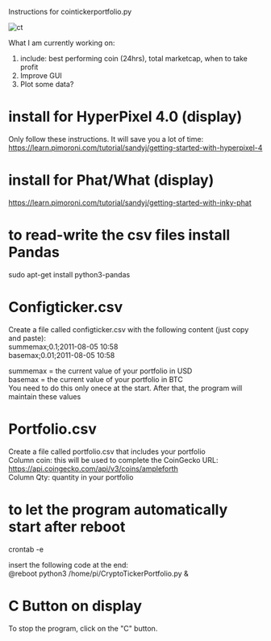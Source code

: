 Instructions for cointickerportfolio.py

<img src="https://i.ibb.co/Q6K2mxV/ct.jpg" alt="ct" border="0"></a>

What I am currently working on:
1. include: best performing coin (24hrs), total marketcap, when to take profit
2. Improve GUI
3. Plot some data?

# install for HyperPixel 4.0 (display)
Only follow these instructions. It will save you a lot of time:
https://learn.pimoroni.com/tutorial/sandyj/getting-started-with-hyperpixel-4

# install for Phat/What (display)
https://learn.pimoroni.com/tutorial/sandyj/getting-started-with-inky-phat


# to read-write the csv files install Pandas
sudo apt-get install python3-pandas

# Configticker.csv
Create a file called configticker.csv with the following content (just copy and paste):<br>
summemax;0.1;2011-08-05 10:58<br>
basemax;0.01;2011-08-05 10:58<br>

summemax = the current value of your portfolio in USD<br>
basemax = the current value of your portfolio in BTC<br>
You need to do this only onece at the start. After that, the program will maintain these values

# Portfolio.csv
Create a file called portfolio.csv that includes your portfolio<br>
Column coin: this will be used to complete the CoinGecko URL: https://api.coingecko.com/api/v3/coins/ampleforth<br>
Column Qty: quantity in your portfolio<br>

# to let the program automatically start after reboot
crontab -e

insert the following code at the end:<br>
@reboot python3 /home/pi/CryptoTickerPortfolio.py &

# C Button on display
To stop the program, click on the "C" button. 
